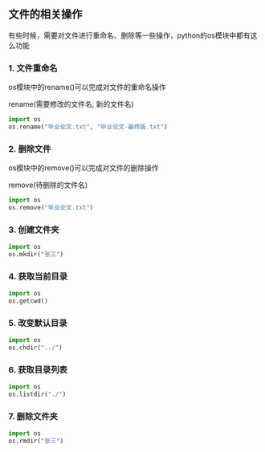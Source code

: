 ## 文件的相关操作

有些时候，需要对文件进行重命名、删除等一些操作，python的os模块中都有这么功能

### 1. 文件重命名

os模块中的rename()可以完成对文件的重命名操作

rename(需要修改的文件名, 新的文件名)

```python
import os
os.rename("毕业论文.txt", "毕业论文-最终版.txt")
```

### 2. 删除文件

os模块中的remove()可以完成对文件的删除操作

remove(待删除的文件名)

```python
import os
os.remove("毕业论文.txt")
```


### 3. 创建文件夹

```python
import os
os.mkdir("张三")
```

### 4. 获取当前目录
```python
import os
os.getcwd()
```

### 5. 改变默认目录
```python
import os
os.chdir("../")
```

### 6. 获取目录列表
```python
import os
os.listdir("./")
```


### 7. 删除文件夹
```python
import os
os.rmdir("张三")
```
